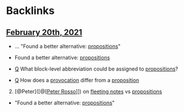 
# Backlinks
## [February 20th, 2021](<February 20th, 2021.md>)
- ... "Found a better alternative: [propositions](<propositions.md>)"

- Found a better alternative: [propositions](<propositions.md>)

- [Q](<Q.md>) What block-level abbreviation could be assigned to [propositions](<propositions.md>)?

- [Q](<Q.md>) How does a [provocation]([provocations](<provocations.md>)) differ from a [proposition]([propositions](<propositions.md>))

2. [@Peter]([@[[Peter Rosso](<@[[Peter Rosso.md>)]]) on [fleeting notes](<fleeting notes.md>) vs [propositions](<propositions.md>)

- "Found a better alternative: [propositions](<propositions.md>)"

